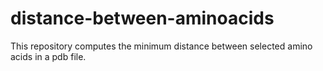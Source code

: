 # distance-between-aminoacids
This repository computes the minimum distance between selected amino acids in a pdb file.
